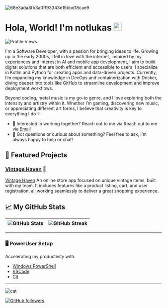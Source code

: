 ![68e3ada8fb3a0ff93343e15bbd18cae9](https://github.com/user-attachments/assets/00ab0cfd-bdd1-463c-b2ea-7e4e7bd49923)
# Hola, World! I'm notlukas <img src=https://github.com/user-attachments/assets/f4bfdb68-9428-401d-bb33-edfaf2401009 width="26" height="26">

![Profile Views](https://komarev.com/ghpvc/?username=notlukas18&color=blue)

I'm a Software Developer, with a passion for bringing ideas to life. Growing up in the early 2000s, I fell in love with the internet, inspired by my experiences and interest in AI and mobile app development, I aim to build digital solutions that are both efficient and accessible to users. I specialize in Kotlin and Python for creating apps and data-driven projects.
Currently, I’m expanding my knowledge in DevOps and containerization with Docker, diving deeper into tools like GitHub to streamline development and improve deployment workflows.

Beyond coding, metal music is my go-to genre, and I love exploring both the intensity and artistry within it. Whether I’m gaming, discovering new music, or appreciating different art forms, I believe that creativity is key to everything I do ✨

 - 💼 Interested in working together?
Reach out to me via Reach out to me via [Email](mailto:se13024@students.polito.uz)  
 - 💬 Got questions or curious about something?
Feel free to ask, I'm always happy to help or chat!


## 🌟 Featured Projects
### [Vintage Haven](https://github.com/notlukas18/Vintage-Haven) 🧸
[Vintage Haven](https://github.com/notlukas18/Vintage-Haven) An online store app focused on unique vintage items, built with my team. It includes features like a product listing, cart, and user registration, all working seamlessly to deliver a great shopping experience.


## 📈 My GitHub Stats
| ![GitHub Stats](https://github-readme-stats.vercel.app/api?username=notlukas18&show_icons=true&theme=tokyonight) | ![GitHub Streak](https://github-readme-streak-stats.herokuapp.com/?user=notlukas18&theme=tokyonight) |
| --- | --- |
---

### 🖥️ PowerUser Setup
Accelerating my productivity with:
- [Windows PowerShell](https://docs.microsoft.com/en-us/powershell/)
- [VSCode](https://code.visualstudio.com/)
- [Git](https://git-scm.com/)

---

![cat](https://github.com/user-attachments/assets/d07df06c-96dd-4606-8cf3-646277191573)


[![GitHub followers](https://img.shields.io/github/followers/notlukas18?label=Follow&style=social)](https://github.com/notlukas18)
